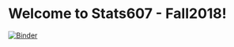 # Welcome to Stats607 - Fall2018!

[![Binder](https://mybinder.org/badge.svg)](https://mybinder.org/v2/gh/yukt/Stats607-Fall2018.git/master)
